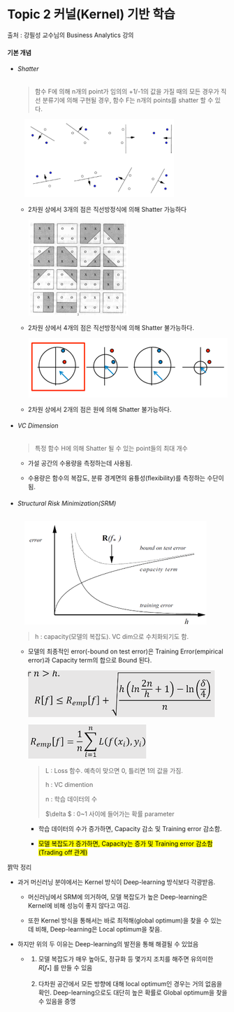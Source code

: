 # Topic 2 커널(Kernel) 기반 학습

출처 : 강필성 교수님의 Business Analytics 강의



#### 기본 개념

- ###### Shatter
  
  > 함수 F에 의해 n개의 point가 임의의 +1/-1의 값을 가질 때의 모든 경우가 직선 분류기에 의해 구현될 경우, 함수 F는 n개의 points를 shatter 할 수 있다. 
  
      <img src="./picture/2-1.png" title="" alt="" width="342">
  
  - 2차원 상에서 3개의 점은 직선방정식에 의해 Shatter 가능하다 
    
    <img title="" src="./picture/2-2.png" alt="" width="229">
  
  - 2차원 상에서 4개의 점은 직선방정식에 의해 Shatter 불가능하다. 
    
    ![](./picture/2-3.png)
  
  - 2차원 상에서 2개의 점은 원에 의해 Shatter 불가능하다. 



- ###### VC Dimension
  
  > 특정 함수 H에 의해 Shatter 될 수 있는 point들의 최대 개수
  
  - 가설 공간의 수용량을 측정하는데 사용됨. 
  
  - 수용량은 함수의 복잡도, 분류 경계면의 융튱성(flexibility)를 측정하는 수단이 됨. 



- ###### Structural Risk Minimization(SRM)
  
      ![](./picture/2-4.png)
  
  > h : capacity(모델의 복잡도). VC dim으로 수치화되기도 함. 
  
  - 모델의 최종적인 error(-bound on test error)은 Training Error(empirical error)과 Capacity term의 합으로 Bound 된다.
    
    ![](./picture/2-5.png)
    
    ![](./picture/2-6.png)
    
    > L : Loss 함수. 예측이 맞으면 0, 틀리면 1의 값을 가짐. 
    > 
    > h : VC dimention 
    > 
    > n :  학습 데이터의 수
    > 
    > $\delta $ :  0~1 사이에 들어가는 확률 parameter 
    
    - 학습 데이터의 수가 증가하면, Capacity 감소 및 Training error 감소함. 
    
    - <mark>모델 복잡도가 증가하면, Capacity는 증가 및 Training error 감소함 (Trading off 관계)</mark>



짥막 정리 

- 과거 머신러닝 분야에서는 Kernel 방식이 Deep-learning 방식보다 각광받음. 
  
  - 머신러닝에서 SRM에 의거하여, 모델 복잡도가 높은 Deep-learning은 Kernel에 비해 성능이 좋지 않다고 여김. 
  
  - 또한 Kernel 방식을 통해서는 바로 최적해(global optimum)을 찾을 수 있는 데 비해, Deep-learning은 Local optimum을 찾음.  

- 하지만 위의 두 이유는 Deep-learning의 발전을 통해 해결될 수 있었음 
  
  - 1. 모델 복잡도가 매우 높아도, 정규화 등 몇가지 조치를 해주면 유의미한 $R[f_*]$ 를 만들 수 있음 
    
    2. 다차원 공간에서 모든 방향에 대해 local optimum인 경우는 거의 없음을 확인. Deep-learning으로도 대단히 높은 확률로 Global optimum을 찾을 수 있음을 증명






